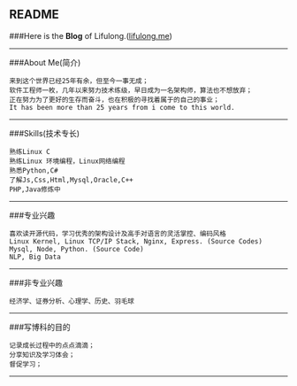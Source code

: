
## README

###Here is the **Blog** of Lifulong.([lifulong.me](http://lifulong.me))

*****
###About Me(简介)

	来到这个世界已经25年有余，但至今一事无成；
	软件工程师一枚，几年以来努力技术练级，早日成为一名架构师，算法也不想放弃；
	正在努力为了更好的生存而奋斗，也在积极的寻找着属于的自己的事业；
	It has been more than 25 years from i come to this world.

*****
###Skills(技术专长)
	
	熟练Linux C
	熟练Linux 环境编程，Linux网络编程
	熟悉Python,C#
	了解Js,Css,Html,Mysql,Oracle,C++
	PHP,Java修炼中


*****
###专业兴趣

	喜欢读开源代码，学习优秀的架构设计及高手对语言的灵活掌控、编码风格
	Linux Kernel, Linux TCP/IP Stack, Nginx, Express. (Source Codes)
	Mysql, Node, Python. (Source Code)
	NLP, Big Data


*****
###非专业兴趣

	经济学、证券分析、心理学、历史、羽毛球

*****
###写博科的目的

	记录成长过程中的点点滴滴；
	分享知识及学习体会；
	督促学习；


******

